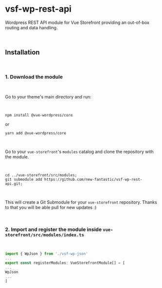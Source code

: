 # vsf-wp-rest-api

Wordpress REST API module for Vue Storefront providing an out-of-box routing and data handling.

<br>

## Installation

<br>

### 1. Download the module

<br>

Go to your theme's main directory and run:

<br>

```
npm install @vue-wordpress/core
```
or
```
yarn add @vue-wordpress/core
```

<br>

Go to your `vue-storefront`'s `modules` catalog and clone the repository with the module.

<br>

```
cd ../vue-storefront/src/modules;
git submodule add https://github.com/new-fantastic/vsf-wp-rest-api.git;
```

<br>

This will create a Git Submodule for your `vue-storefront` repository. Thanks to that you will be able pull for new updates :)

<br>

### 2. Import and register the module inside `vue-storefront/src/modules/index.ts`

<br>

```js
import { WpJson } from './vsf-wp-json'
...
export const registerModules: VueStorefrontModule[] = [
...
WpJson
...
]
```
